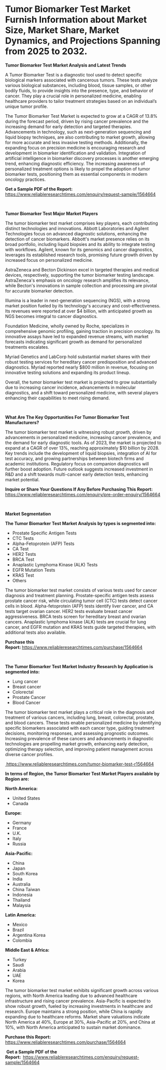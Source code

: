 <p><h1>Tumor Biomarker Test Market Furnish Information about Market Size, Market Share, Market Dynamics, and Projections Spanning from 2025 to 2032.</h1></p><p><strong>Tumor Biomarker Test Market Analysis and Latest Trends</strong></p>
<p><p>A Tumor Biomarker Test is a diagnostic tool used to detect specific biological markers associated with cancerous tumors. These tests analyze various biological substances, including blood, tissue samples, or other bodily fluids, to provide insights into the presence, type, and behavior of cancer. They play a crucial role in personalized medicine, enabling healthcare providers to tailor treatment strategies based on an individual’s unique tumor profile.</p><p>The Tumor Biomarker Test Market is expected to grow at a CAGR of 13.8% during the forecast period, driven by rising cancer prevalence and the increasing demand for early detection and targeted therapies. Advancements in technology, such as next-generation sequencing and liquid biopsy techniques, are also contributing to market growth, allowing for more accurate and less invasive testing methods. Additionally, the expanding focus on precision medicine is encouraging research and development in biomarker identification and validation. Integration of artificial intelligence in biomarker discovery processes is another emerging trend, enhancing diagnostic efficiency. The increasing awareness of personalized treatment options is likely to propel the adoption of tumor biomarker tests, positioning them as essential components in modern oncology practices.</p></p>
<p><strong>Get a Sample PDF of the Report:&nbsp;</strong> <a href="https://www.reliableresearchtimes.com/enquiry/request-sample/1564664?utm_campaign=3012&utm_medium=2&utm_source=Github&utm_content=ia&utm_term=12042025&utm_id=tumor-biomarker-test">https://www.reliableresearchtimes.com/enquiry/request-sample/1564664</a></p>
<p>&nbsp;</p>
<p><strong>Tumor Biomarker Test Major Market Players</strong></p>
<p><p>The tumor biomarker test market comprises key players, each contributing distinct technologies and innovations. Abbott Laboratories and Agilent Technologies focus on advanced diagnostic solutions, enhancing the detection of cancer biomarkers. Abbott's market presence relies on its broad portfolio, including liquid biopsies and its ability to integrate testing with workflows. Agilent, known for its genomics and cancer diagnostics, leverages its established research tools, promising future growth driven by increased focus on personalized medicine.</p><p>AstraZeneca and Becton Dickinson excel in targeted therapies and medical devices, respectively, supporting the tumor biomarker testing landscape. AstraZeneca's emphasis on oncology research amplifies its relevance, while Becton's innovations in sample collection and processing are pivotal for accurate biomarker detection.</p><p>Illumina is a leader in next-generation sequencing (NGS), with a strong market position fueled by its technology's accuracy and cost-effectiveness. Its revenues were reported at over $4 billion, with anticipated growth as NGS becomes integral to cancer diagnostics.</p><p>Foundation Medicine, wholly owned by Roche, specializes in comprehensive genomic profiling, gaining traction in precision oncology. Its innovative assays have led to expanded revenue streams, with market forecasts indicating significant growth as demand for personalized treatments escalates.</p><p>Myriad Genetics and LabCorp hold substantial market shares with their robust testing services for hereditary cancer predisposition and advanced diagnostics. Myriad reported nearly $800 million in revenue, focusing on innovative testing solutions and expanding its product lineup.</p><p>Overall, the tumor biomarker test market is projected to grow substantially due to increasing cancer incidence, advancements in molecular diagnostics, and a shift toward personalized medicine, with several players enhancing their capabilities to meet rising demand.</p></p>
<p>&nbsp;</p>
<p><strong>What Are The Key Opportunities For Tumor Biomarker Test Manufacturers?</strong></p>
<p><p>The tumor biomarker test market is witnessing robust growth, driven by advancements in personalized medicine, increasing cancer prevalence, and the demand for early diagnostic tools. As of 2023, the market is projected to expand at a CAGR of over 13%, reaching approximately $10 billion by 2028. Key trends include the development of liquid biopsies, integration of AI for test accuracy, and growing partnerships between biotech firms and academic institutions. Regulatory focus on companion diagnostics will further boost adoption. Future outlook suggests increased investment in R&D and a shift towards multi-cancer early detection tests, enhancing market potential.</p></p>
<p><strong>Inquire or Share Your Questions If Any Before Purchasing This Report:</strong> <a href="https://www.reliableresearchtimes.com/enquiry/pre-order-enquiry/1564664?utm_campaign=3012&utm_medium=2&utm_source=Github&utm_content=ia&utm_term=12042025&utm_id=tumor-biomarker-test">https://www.reliableresearchtimes.com/enquiry/pre-order-enquiry/1564664</a></p>
<p>&nbsp;</p>
<p><strong>Market Segmentation</strong></p>
<p><strong>The Tumor Biomarker Test Market Analysis by types is segmented into:</strong></p>
<p><ul><li>Prostate Specific Antigen Tests</li><li>CTC Tests</li><li>Alpha-Fetoprotein (AFP) Tests</li><li>CA Test</li><li>HER2 Tests</li><li>BRCA Test</li><li>Anaplastic Lymphoma Kinase (ALK) Tests</li><li>EGFR Mutation Tests</li><li>KRAS Test</li><li>Others</li></ul></p>
<p><p>The tumor biomarker test market consists of various tests used for cancer diagnosis and treatment planning. Prostate-specific antigen tests assess prostate cancer risk, while circulating tumor cell (CTC) tests detect cancer cells in blood. Alpha-fetoprotein (AFP) tests identify liver cancer, and CA tests target ovarian cancer. HER2 tests evaluate breast cancer aggressiveness. BRCA tests screen for hereditary breast and ovarian cancers. Anaplastic lymphoma kinase (ALK) tests are crucial for lung cancer, and EGFR mutation and KRAS tests guide targeted therapies, with additional tests also available.</p></p>
<p><strong>Purchase this Report:&nbsp;</strong><a href="https://www.reliableresearchtimes.com/purchase/1564664?utm_campaign=3012&utm_medium=2&utm_source=Github&utm_content=ia&utm_term=12042025&utm_id=tumor-biomarker-test">https://www.reliableresearchtimes.com/purchase/1564664</a></p>
<p>&nbsp;</p>
<p><strong>The Tumor Biomarker Test Market Industry Research by Application is segmented into:</strong></p>
<p><ul><li>Lung cancer</li><li>Breast cancer</li><li>Colorectal</li><li>Prostate Cancer</li><li>Blood Cancer</li></ul></p>
<p><p>The tumor biomarker test market plays a critical role in the diagnosis and treatment of various cancers, including lung, breast, colorectal, prostate, and blood cancers. These tests enable personalized medicine by identifying specific biomarkers associated with each cancer type, guiding treatment decisions, monitoring responses, and assessing prognostic outcomes. Increasing prevalence of these cancers and advancements in diagnostic technologies are propelling market growth, enhancing early detection, optimizing therapy selection, and improving patient management across diverse cancer profiles.</p></p>
<p><a href="https://www.reliableresearchtimes.com/tumor-biomarker-test-r1564664?utm_campaign=3012&utm_medium=2&utm_source=Github&utm_content=ia&utm_term=12042025&utm_id=tumor-biomarker-test">&nbsp;https://www.reliableresearchtimes.com/tumor-biomarker-test-r1564664</a></p>
<p><strong>In terms of Region, the Tumor Biomarker Test Market Players available by Region are:</strong></p>
<p>
    <p> <strong> North America: </strong>
        <ul>
            <li>United States</li>
            <li>Canada</li>
        </ul>
        </p> 
    <p> <strong> Europe: </strong>
        <ul>
            <li>Germany</li>
            <li>France</li>
            <li>U.K.</li>
            <li>Italy</li>
            <li>Russia</li>
        </ul>
        </p> 
    <p> <strong> Asia-Pacific: </strong>
        <ul>
            <li>China</li>
            <li>Japan</li>
            <li>South Korea</li>
            <li>India</li>
            <li>Australia</li>
            <li>China Taiwan</li>
            <li>Indonesia</li>
            <li>Thailand</li>
            <li>Malaysia</li>
        </ul>
        </p> 
    <p> <strong> Latin America: </strong>
        <ul>
            <li>Mexico</li>
            <li>Brazil</li>
            <li>Argentina Korea</li>
            <li>Colombia</li>
        </ul>
        </p> 
    <p> <strong> Middle East & Africa: </strong>
        <ul>
            <li>Turkey</li>
            <li>Saudi</li>
            <li>Arabia</li>
            <li>UAE</li>
            <li>Korea</li>
        </ul>
    </p>
    </p>
<p><p>The tumor biomarker test market exhibits significant growth across various regions, with North America leading due to advanced healthcare infrastructure and rising cancer prevalence. Asia-Pacific is expected to show robust growth, fueled by increasing investments in healthcare and research. Europe maintains a strong position, while China is rapidly expanding due to healthcare reforms. Market share valuations indicate North America at 40%, Europe at 30%, Asia-Pacific at 20%, and China at 10%, with North America anticipated to sustain market dominance.</p></p>
<p><strong>Purchase this Report: </strong><a href="https://www.reliableresearchtimes.com/purchase/1564664?utm_campaign=3012&utm_medium=2&utm_source=Github&utm_content=ia&utm_term=12042025&utm_id=tumor-biomarker-test">https://www.reliableresearchtimes.com/purchase/1564664</a></p>
<p>&nbsp;<strong>Get a Sample PDF of the Report:&nbsp;&nbsp;</strong><a href="https://www.reliableresearchtimes.com/enquiry/request-sample/1564664?utm_campaign=3012&utm_medium=2&utm_source=Github&utm_content=ia&utm_term=12042025&utm_id=tumor-biomarker-test">https://www.reliableresearchtimes.com/enquiry/request-sample/1564664</a></p>
<p><strong></strong></p>
<p><p></p><p></p><p></p></p>